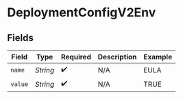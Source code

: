 # DeploymentConfigV2Env


## Fields

| Field              | Type               | Required           | Description        | Example            |
| ------------------ | ------------------ | ------------------ | ------------------ | ------------------ |
| `name`             | *String*           | :heavy_check_mark: | N/A                | EULA               |
| `value`            | *String*           | :heavy_check_mark: | N/A                | TRUE               |